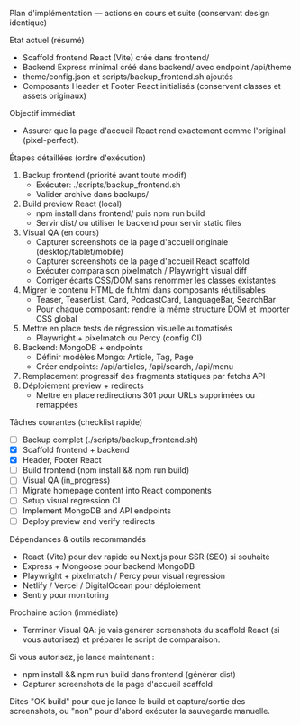 Plan d'implémentation — actions en cours et suite (conservant design identique)

Etat actuel (résumé)
- Scaffold frontend React (Vite) créé dans frontend/
- Backend Express minimal créé dans backend/ avec endpoint /api/theme
- theme/config.json et scripts/backup_frontend.sh ajoutés
- Composants Header et Footer React initialisés (conservent classes et assets originaux)

Objectif immédiat
- Assurer que la page d'accueil React rend exactement comme l'original (pixel-perfect).

Étapes détaillées (ordre d'exécution)
1. Backup frontend (priorité avant toute modif)
   - Exécuter: ./scripts/backup_frontend.sh
   - Valider archive dans backups/
2. Build preview React (local)
   - npm install dans frontend/ puis npm run build
   - Servir dist/ ou utiliser le backend pour servir static files
3. Visual QA (en cours)
   - Capturer screenshots de la page d'accueil originale (desktop/tablet/mobile)
   - Capturer screenshots de la page d'accueil React scaffold
   - Exécuter comparaison pixelmatch / Playwright visual diff
   - Corriger écarts CSS/DOM sans renommer les classes existantes
4. Migrer le contenu HTML de fr.html dans composants réutilisables
   - Teaser, TeaserList, Card, PodcastCard, LanguageBar, SearchBar
   - Pour chaque composant: rendre la même structure DOM et importer CSS global
5. Mettre en place tests de régression visuelle automatisés
   - Playwright + pixelmatch ou Percy (config CI)
6. Backend: MongoDB + endpoints
   - Définir modèles Mongo: Article, Tag, Page
   - Créer endpoints: /api/articles, /api/search, /api/menu
7. Remplacement progressif des fragments statiques par fetchs API
8. Déploiement preview + redirects
   - Mettre en place redirections 301 pour URLs supprimées ou remappées

Tâches courantes (checklist rapide)
- [ ] Backup complet (./scripts/backup_frontend.sh)
- [x] Scaffold frontend + backend
- [x] Header, Footer React
- [ ] Build frontend (npm install && npm run build)
- [ ] Visual QA (in_progress)
- [ ] Migrate homepage content into React components
- [ ] Setup visual regression CI
- [ ] Implement MongoDB and API endpoints
- [ ] Deploy preview and verify redirects

Dépendances & outils recommandés
- React (Vite) pour dev rapide ou Next.js pour SSR (SEO) si souhaité
- Express + Mongoose pour backend MongoDB
- Playwright + pixelmatch / Percy pour visual regression
- Netlify / Vercel / DigitalOcean pour déploiement
- Sentry pour monitoring

Prochaine action (immédiate)
- Terminer Visual QA: je vais générer screenshots du scaffold React (si vous autorisez) et préparer le script de comparaison.

Si vous autorisez, je lance maintenant :
- npm install && npm run build dans frontend (générer dist)
- Capturer screenshots de la page d'accueil scaffold

Dites "OK build" pour que je lance le build et capture/sortie des screenshots, ou "non" pour d'abord exécuter la sauvegarde manuelle.
